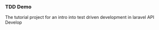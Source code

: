 ### TDD Demo
The tutorial project for an intro into test driven development in laravel API Develop 
